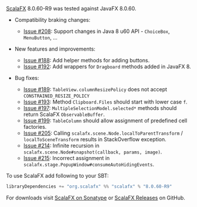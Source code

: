 [ScalaFX][1] 8.0.60-R9 was tested against JavaFX 8.0.60. 


* Compatibility braking changes:
    - [Issue #208][208]: Support changes in Java 8 u60 API - `ChoiceBox`, `MenuButton`, ...

* New features and improvements:
	- [Issue #188][188]: Add helper methods for adding buttons.
    - [Issue #192][192]: Add wrappers for `Dragboard` methods added in JavaFX 8.
    
* Bug fixes:
	- [Issue #189][189]: `TableView.columnResizePolicy` does not accept `CONSTRAINED_RESIZE_POLICY`
    - [Issue #193][193]: Method `Clipboard.Files` should start with lower case `f`.
    - [Issue #197][197]: `MultipleSelectionModel.selected*` methods should return ScalaFX `ObservableBuffer`.
    - [Issue #199][199]: `TableColumn` should allow assignment of predefined cell factories.
    - [Issue #205][205]: Calling `scalafx.scene.Node.localToParentTransform` / `localToSceneTransform` results in StackOverflow exception.
    - [Issue #214][214]: Infinite recursion in `scalafx.scene.Node#snapshot(callback, params, image)`.
    - [Issue #215][215]: Incorrect assignment in `scalafx.stage.PopupWindow#consumeAutoHidingEvents`.

To use ScalaFX add following to your SBT:

``` scala
libraryDependencies += "org.scalafx" %% "scalafx" % "8.0.60-R9"
```

For downloads visit [ScalaFX on Sonatype][2] or [ScalaFX Releases][3] on GitHub.    
    
[1]: http://scalafx.org
[2]: http://search.maven.org/#search&#124;ga&#124;1&#124;scalafx
[3]: https://github.com/scalafx/scalafx/releases
[188]: https://github.com/scalafx/scalafx/issues/188  
[189]: https://github.com/scalafx/scalafx/issues/189
[192]: https://github.com/scalafx/scalafx/issues/192
[193]: https://github.com/scalafx/scalafx/issues/193
[197]: https://github.com/scalafx/scalafx/issues/197
[199]: https://github.com/scalafx/scalafx/issues/199
[205]: https://github.com/scalafx/scalafx/issues/205
[208]: https://github.com/scalafx/scalafx/issues/208
[214]: https://github.com/scalafx/scalafx/issues/214
[215]: https://github.com/scalafx/scalafx/issues/215
